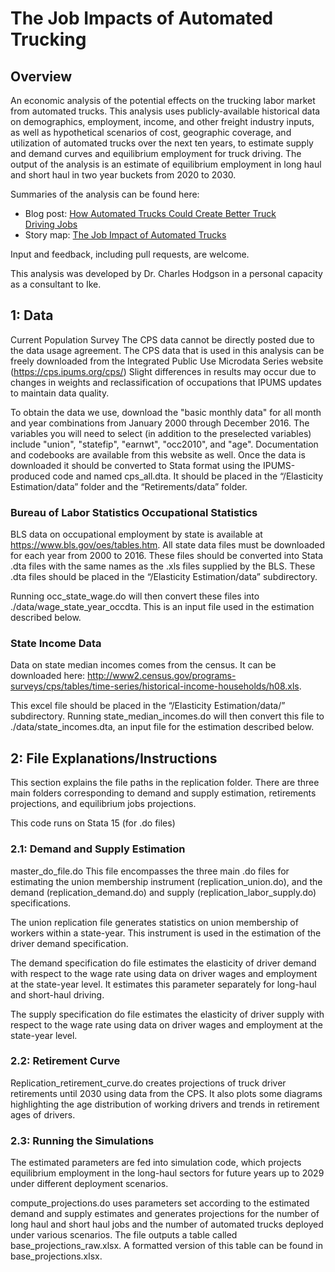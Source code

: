 # The Job Impacts of Automated Trucking
## Overview

An economic analysis of the potential effects on the trucking labor market from automated trucks. This analysis uses publicly-available historical data on demographics, employment, income, and other freight industry inputs, as well as hypothetical scenarios of cost, geographic coverage, and utilization of automated trucks over the next ten years, to estimate supply and demand curves and equilibrium employment for truck driving. The output of the analysis is an estimate of equilibrium employment in long haul and short haul in two year buckets from 2020 to 2030.

Summaries of the analysis can be found here:
 * Blog post: [How Automated Trucks Could Create Better Truck Driving Jobs](https://medium.com/ike-robotics/how-automated-trucks-could-create-better-truck-driving-jobs-e817b524c5fd)
 * Story map: [The Job Impact of Automated Trucks](https://www.ikerobotics.com/impact)

 Input and feedback, including pull requests, are welcome. 

 This analysis was developed by Dr. Charles Hodgson in a personal capacity as a consultant to Ike.

## 1: Data

Current Population Survey
The CPS data cannot be directly posted due to the data usage agreement. The CPS data that is used in this analysis can be freely downloaded from the Integrated Public Use Microdata Series website (https://cps.ipums.org/cps/)
Slight differences in results may occur due to changes in weights and reclassification of occupations that IPUMS updates to maintain data quality.

To obtain the data we use, download the "basic monthly data" for all month and year combinations from January 2000 through December 2016. The variables you will need to select (in addition to the preselected variables) include "union", "statefip", "earnwt", "occ2010", and "age". Documentation and codebooks are available from this website as well. Once the data is downloaded it should be converted to Stata format using the IPUMS-produced code and named cps_all.dta. It should be placed in the “/Elasticity Estimation/data” folder and the “Retirements/data” folder.

### Bureau of Labor Statistics Occupational Statistics

BLS data on occupational employment by state is available at https://www.bls.gov/oes/tables.htm. All state data files must be downloaded for each year from 2000 to 2016. These files should be converted into Stata .dta files with the same names as the .xls files supplied by the BLS.  These .dta files should be placed in the “/Elasticity Estimation/data” subdirectory.

Running occ_state_wage.do will then convert these files into ./data/wage_state_year_occdta. This is an input file used in the estimation described below.

### State Income Data

Data on state median incomes comes from the census. It can be downloaded here: http://www2.census.gov/programs-surveys/cps/tables/time-series/historical-income-households/h08.xls.

This excel file should be placed in the “/Elasticity Estimation/data/” subdirectory. Running state_median_incomes.do will then convert this file to ./data/state_incomes.dta, an input file for the estimation described below.


## 2: File Explanations/Instructions 

This section explains the file paths in the replication folder. There are three main folders corresponding to demand and supply estimation, retirements projections, and equilibrium jobs projections.
			
This code runs on Stata 15 (for .do files)

### 2.1: Demand and Supply Estimation

master_do_file.do
This file encompasses the three main .do files for estimating the union membership instrument (replication_union.do), and the demand (replication_demand.do) and supply (replication_labor_supply.do) specifications.

The union replication file generates statistics on union membership of workers within a state-year. This instrument is used in the estimation of the driver demand specification.

The demand specification do file estimates the elasticity of driver demand with respect to the wage rate using data on driver wages and employment at the state-year level. It estimates this parameter separately for long-haul and short-haul driving.

The supply specification do file estimates the elasticity of driver supply with respect to the wage rate using data on driver wages and employment at the state-year level.

### 2.2: Retirement Curve

Replication_retirement_curve.do creates projections of truck driver retirements until 2030 using data from the CPS. It also plots some diagrams highlighting the age distribution of working drivers and trends in retirement ages of drivers.


### 2.3: Running the Simulations
The estimated parameters are fed into simulation code, which projects equilibrium employment in the long-haul sectors for future years up to 2029 under different deployment scenarios.

compute_projections.do uses parameters set according to the estimated demand and supply estimates and generates projections for the number of long haul and short haul jobs and the number of automated trucks deployed under various scenarios. The file outputs a table called base_projections_raw.xlsx. A formatted version of this table can be found in base_projections.xlsx.
